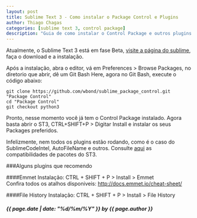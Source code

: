 ```yaml
---
layout: post
title: Sublime Text 3 - Como instalar o Package Control e Plugins
author: Thiago Chagas
categories: [sublime text 3, control package]
description: "Guia de como instalar o Control Package e outros plugins no Sublime Text 3."
---
```


Atualmente, o Sublime Text 3 está em fase Beta, [visite a página do sublime](http://www.sublimetext.com/3), faça o download e a instalação.

Após a instalação, abra o editor, vá em Preferences > Browse Packages, no diretorio que abrir, dê um Git Bash Here, agora no Git Bash, execute o código abaixo:
<pre><code>git clone https://github.com/wbond/sublime_package_control.git "Package Control"
cd "Package Control"
git checkout python3</code></pre>
<!-- break -->

Pronto, nesse momento você já tem o Control Package instalado. Agora basta abrir o ST3, CTRL+SHIFT+P > Digitar Install e instalar os seus Packages preferidos.

Infelizmente, nem todos os plugins estão rodando, como é o caso do SublimeCodeIntel, AutoFileName e outros. Consulte [aqui](https://github.com/wbond/sublime_package_control/wiki/Sublime-Text-3-Compatible-Packages) as compatibilidades de pacotes do ST3.

###Alguns plugins que recomendo

####Emmet
Instalação: CTRL + SHIFT + P > Install > Emmet </br>
Confira todos os atalhos disponiveis: http://docs.emmet.io/cheat-sheet/

####File History
Instalação: CTRL + SHIFT + P > Install > File History </br>

<h5>{{ page.date | date: "%d/%m/%Y" }} by {{ page.author }}</h5>
